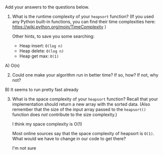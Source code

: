 Add your answers to the questions below.

1. What is the runtime complexity of your `heapsort` function? (If you used any
   Python built-in functions, you can find their time complexities here:
   https://wiki.python.org/moin/TimeComplexity )

   Other hints, to save you some searching:

   * Heap insert: `O(log n)`
   * Heap delete: `O(log n)`
   * Heap get max: `O(1)`

A) O(n)

2. Could one make your algorithm run in better time? If so, how? If not, why
   not?

B) It seems to run pretty fast already

3. What is the space complexity of your `heapsort` function? Recall that your
   implementation should return a new array with the sorted data. (Also remember
   that the size of the input array passed to the `heapsort()` function does
   _not_ contribute to the size complexity.)

   I think my space complexity is O(1)

   Most online sources say that the space complexity of heapsort is `O(1)`. What
   would we have to change in our code to get there?

   I'm not sure